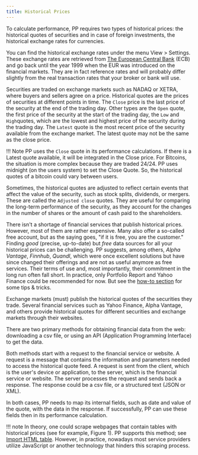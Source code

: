 ```yaml
---
title: Historical Prices
---
```

To calculate performance, PP requires two types of historical prices: the historical quotes of securities and in case of foreign investments, the historical exchange rates for currencies.

You can find the historical exchange rates under the menu View > Settings. These exchange rates are retrieved from [The European Central Bank](https://www.ecb.europa.eu/stats/policy_and_exchange_rates/euro_reference_exchange_rates/html/index.en.html) (ECB) and go back until the year 1999 when the EUR was introduced on the financial markets. They are in fact reference rates and will probably differ slightly from the real transaction rates that your broker or bank will use.

Securities are traded on exchange markets such as NADAQ or XETRA, where buyers and sellers agree on a price. Historical quotes are the prices of securities at different points in time. The `Close` price is the last price of the security at the end of the trading day. Other types are the `Open` quote, the first price of the security at the start of the trading day, the `Low` and `High`quotes, which are the lowest and highest price of the security during the trading day. The `Latest` quote is the most recent price of the security available from the exchange market. The latest quote may not be the same as the close price.

!!! Note
    PP uses the `Close` quote in its performance calculations. If there is a Latest quote available, it will be integrated in the Close price. For Bitcoins, the situation is more complex because they are traded 24/24. PP uses midnight (on the users system) to set the Close Quote. So, the historical quotes of a bitcoin could vary between users.

Sometimes, the historical quotes are adjusted to reflect certain events that affect the value of the security, such as stock splits, dividends, or mergers. These are called the `Adjusted close` quotes. They are useful for comparing the long-term performance of the security, as they account for the changes in the number of shares or the amount of cash paid to the shareholders.

There isn't a shortage of financial services that publish historical prices. However, most of them are rather expensive. Many also offer a so-called free account, but as the saying goes, "if it is free, you are the customer." Finding *good* (precise, up-to-date) but *free* data sources for all your historical prices can be challenging. PP suggests, among others, *Alpha Vantage*, *Finnhub*, *Quandl*, which were once excellent solutions but have since changed their offerings and are not as useful anymore as free services. Their terms of use and, most importantly, their commitment in the long run often fall short. In practice, only Portfolio Report and Yahoo Finance could be recommended for now. But see the [how-to section](../how-to/downloading-historical-prices/index.md) for some tips & tricks.

Exchange markets (must) publish the historical quotes of the securities they trade. Several financial services such as Yahoo Finance, Alpha Vantage, and others provide historical quotes for different securities and exchange markets through their websites.

There are two primary methods for obtaining financial data from the web: downloading a csv file, or using an API (Application Programming Interface) to get the data.

Both methods start with a request to the financial service or website. A request is a message that contains the information and parameters needed to access the historical quote feed. A request is sent from the client, which is the user's device or application, to the server, which is the financial service or website. The server processes the request and sends back a response. The response could be a csv file, or a structured text (JSON or XML).

In both cases, PP needs to map its internal fields, such as date and value of the quote, with the data in the response. If successfully, PP can use these fields then in its performance calculation.

!!! note
    In theory, one could scrape webpages that contain tables with historical prices (see for example, Figure 1). PP supports this method; see [Import HTML table](../reference/view/securities/all-securities.md#import-html-table). However, in practice, nowadays most service providers utilize JavaScript or another technology that hinders this scraping process.

